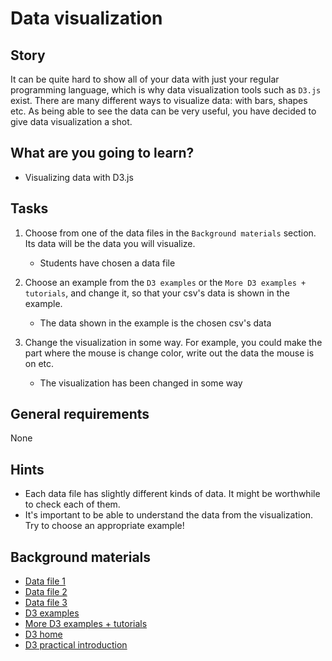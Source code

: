 # Data visualization

## Story

It can be quite hard to show all of your data with just your regular programming language, which is why
data visualization tools such as `D3.js` exist. There are many different ways to visualize data: with bars,
shapes etc. As being able to see the data can be very useful, you have decided to give data visualization
a shot.

## What are you going to learn?

- Visualizing data with D3.js

## Tasks

1. Choose from one of the data files in the `Background materials` section. Its data will be the data you will visualize.
    - Students have chosen a data file

2. Choose an example from the `D3 examples` or the `More D3 examples + tutorials`, and change it, so that your csv's data is shown in the example.
    - The data shown in the example is the chosen csv's data

3. Change the visualization in some way. For example, you could make the part where the mouse is change color, write out the data the mouse is on etc.
    - The visualization has been changed in some way

## General requirements

None

## Hints

- Each data file has slightly different kinds of data. It might be worthwhile to check each of them.
- It's important to be able to understand the data from the visualization. Try to choose an appropriate
example!

## Background materials

- <i class="far fa-exclamation"></i> [Data file 1](https://people.sc.fsu.edu/~jburkardt/data/csv/hw_25000.csv)
- <i class="far fa-exclamation"></i> [Data file 2](https://people.sc.fsu.edu/~jburkardt/data/csv/snakes_count_1000.csv)
- <i class="far fa-exclamation"></i> [Data file 3](https://people.sc.fsu.edu/~jburkardt/data/csv/mlb_players.csv)
- <i class="far fa-exclamation"></i> [D3 examples](https://observablehq.com/@d3/gallery)
- <i class="far fa-exclamation"></i> [More D3 examples + tutorials](https://github.com/d3/d3/wiki/Tutorials)
- <i class="far fa-book-open"></i> [D3 home](https://github.com/d3/d3/wiki)
- <i class="far fa-video"></i> [D3 practical introduction](https://www.youtube.com/watch?v=TOJ9yjvlapY)
